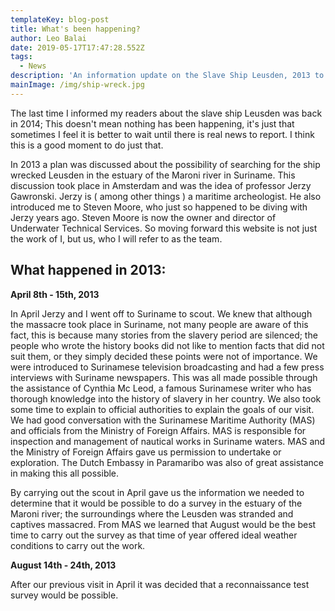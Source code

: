 ```yaml
---
templateKey: blog-post
title: What's been happening?
author: Leo Balai
date: 2019-05-17T17:47:28.552Z
tags:
  - News
description: 'An information update on the Slave Ship Leusden, 2013 to present (2019).'
mainImage: /img/ship-wreck.jpg
---
```

The last time I informed my readers about the slave ship Leusden was back in 2014; This doesn't mean nothing has been happening, it's just that sometimes I feel it is better to wait until there is real news to report. I think this is a good moment to do just that.

In 2013 a plan was discussed about the possibility of searching for the ship wrecked Leusden in the estuary of the Maroni river in Suriname. This discussion took place in Amsterdam and was the idea of professor Jerzy Gawronski. Jerzy is ( among other things ) a maritime archeologist. He also introduced me to Steven Moore, who just so happened to be diving with Jerzy years ago. Steven Moore is now the owner and director of Underwater Technical Services. So moving forward this website is not just the work of I, but us, who I will refer to as the team.

## What happened in 2013:

**April 8th - 15th, 2013**

In April Jerzy and I went off to Suriname to scout. We knew that although the massacre took place in Suriname, not many people are aware of this fact, this is because many stories from the slavery period are silenced; the people who wrote the history books did not like to mention facts that did not suit them, or they simply decided these points were not of importance. We were introduced to Surinamese television broadcasting and had a few press interviews with Suriname newspapers. This was all made possible through the assistance of Cynthia Mc Leod, a famous Surinamese writer who has thorough knowledge into the history of slavery in her country. We also took some time to explain to official authorities to explain the goals of our visit. We had good conversation with the Surinamese Maritime Authority (MAS) and officials from the Ministry of Foreign Affairs. MAS is responsible for inspection and management of nautical works in Suriname waters. MAS and the Ministry of Foreign Affairs gave us permission to undertake or exploration. The Dutch Embassy in Paramaribo was also of great assistance in making this all possible.

By carrying out the scout in April gave us the information we needed to determine that it would be possible to do a survey in the estuary of the Maroni river; the surroundings where the Leusden was stranded and captives massacred. From MAS we learned that August would be the best time to carry out the survey as that time of year offered ideal weather conditions to carry out the work.

**August 14th - 24th, 2013**

After our previous visit in April it was decided that a reconnaissance test survey would be possible.
